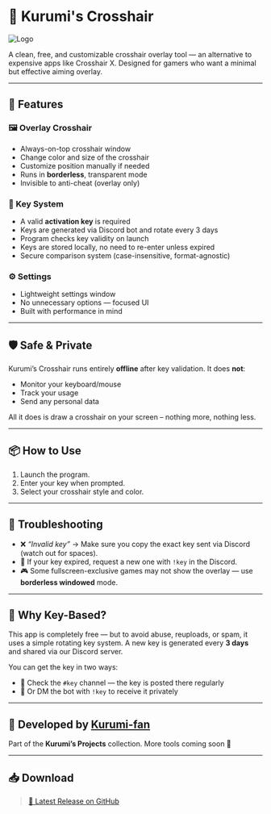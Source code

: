 # 🎯 Kurumi's Crosshair

![Logo](https://imgur.com/b4c8SL1.png)

A clean, free, and customizable crosshair overlay tool — an alternative to expensive apps like Crosshair X. Designed for gamers who want a minimal but effective aiming overlay.

---

## 🚀 Features

### 🖼️ Overlay Crosshair
- Always-on-top crosshair window
- Change color and size of the crosshair
- Customize position manually if needed
- Runs in **borderless**, transparent mode
- Invisible to anti-cheat (overlay only)

### 🔐 Key System
- A valid **activation key** is required
- Keys are generated via Discord bot and rotate every 3 days
- Program checks key validity on launch
- Keys are stored locally, no need to re-enter unless expired
- Secure comparison system (case-insensitive, format-agnostic)

### ⚙️ Settings
- Lightweight settings window
- No unnecessary options — focused UI
- Built with performance in mind

---

## 🛡️ Safe & Private

Kurumi’s Crosshair runs entirely **offline** after key validation. It does **not**:

- Monitor your keyboard/mouse
- Track your usage
- Send any personal data

All it does is draw a crosshair on your screen – nothing more, nothing less.

---

## 📦 How to Use

1. Launch the program.
2. Enter your key when prompted.
3. Select your crosshair style and color.

---

## 🧠 Troubleshooting

- ❌ _“Invalid key”_ → Make sure you copy the exact key sent via Discord (watch out for spaces).
- 🔄 If your key expired, request a new one with `!key` in the Discord.
- 🎮 Some fullscreen-exclusive games may not show the overlay — use **borderless windowed** mode.

---

## 🧾 Why Key-Based?

This app is completely free — but to avoid abuse, reuploads, or spam, it uses a simple rotating key system.
A new key is generated every **3 days** and shared via our Discord server.

You can get the key in two ways:

* 📌 Check the `#key` channel — the key is posted there regularly
* 🤖 Or DM the bot with `!key` to receive it privately

---

## 👤 Developed by [Kurumi-fan](https://github.com/Kurumi-fan)

Part of the **Kurumi’s Projects** collection.
More tools coming soon 💜

---

## 📥 Download

> [📁 Latest Release on GitHub](https://github.com/Kurumi-fan/Kurumis-crosshair/releases)
